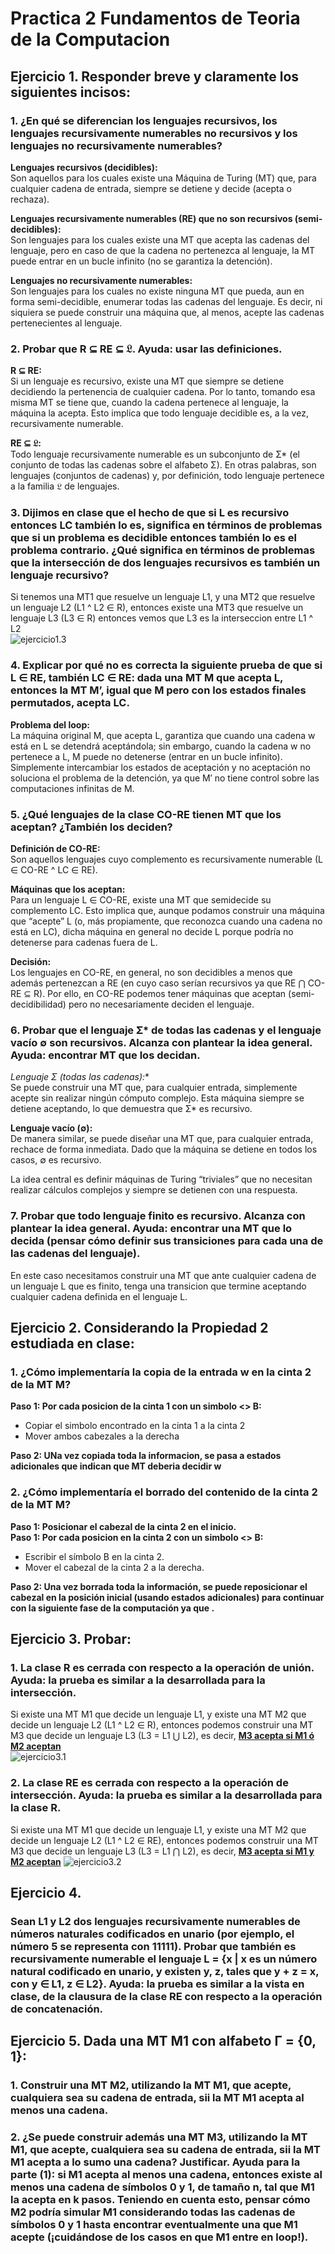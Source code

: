 # Practica 2 Fundamentos de Teoria de la Computacion  
## Ejercicio 1. Responder breve y claramente los siguientes incisos:  
### 1. ¿En qué se diferencian los lenguajes recursivos, los lenguajes recursivamente numerables no recursivos y los lenguajes no recursivamente numerables?  
**Lenguajes recursivos (decidibles):**  
Son aquellos para los cuales existe una Máquina de Turing (MT) que, para cualquier cadena de entrada, siempre se detiene y decide (acepta o rechaza). 

**Lenguajes recursivamente numerables (RE) que no son recursivos (semi-decidibles):**  
Son lenguajes para los cuales existe una MT que acepta las cadenas del lenguaje, pero en caso de que la cadena no pertenezca al lenguaje, la MT puede entrar en un bucle infinito (no se garantiza la detención).

**Lenguajes no recursivamente numerables:**  
Son lenguajes para los cuales no existe ninguna MT que pueda, aun en forma semi-decidible, enumerar todas las cadenas del lenguaje. Es decir, ni siquiera se puede construir una máquina que, al menos, acepte las cadenas pertenecientes al lenguaje.

### 2. Probar que R ⊆ RE ⊆ 𝔏. Ayuda: usar las definiciones.  
**R ⊆ RE:**  
Si un lenguaje es recursivo, existe una MT que siempre se detiene decidiendo la pertenencia de cualquier cadena. Por lo tanto, tomando esa misma MT se tiene que, cuando la cadena pertenece al lenguaje, la máquina la acepta. Esto implica que todo lenguaje decidible es, a la vez, recursivamente numerable.

**RE ⊆ 𝔏:**  
Todo lenguaje recursivamente numerable es un subconjunto de Σ* (el conjunto de todas las cadenas sobre el alfabeto Σ). En otras palabras, son lenguajes (conjuntos de cadenas) y, por definición, todo lenguaje pertenece a la familia 𝔏 de lenguajes.

### 3. Dijimos en clase que el hecho de que si L es recursivo entonces LC también lo es, significa en  términos  de  problemas  que  si  un  problema  es  decidible  entonces  también  lo  es  el problema  contrario.  ¿Qué  significa  en  términos  de  problemas  que  la  intersección  de  dos lenguajes recursivos es también un lenguaje recursivo?  
Si tenemos una MT1 que resuelve un lenguaje L1, y una MT2 que resuelve un lenguaje L2 (L1 ^ L2 ∈ R), entonces existe una MT3 que resuelve un lenguaje L3 (L3 ∈ R) entonces vemos que L3 es la interseccion entre L1 ^ L2  
![ejercicio1.3](./imagenes/trabajo2-ejercicio1.3.jpeg)  

### 4. Explicar por qué no es correcta la siguiente prueba de que si L ∈ RE, también LC ∈ RE: dada una  MT  M  que  acepta  L,  entonces  la  MT  M’,  igual  que  M  pero  con  los  estados  finales permutados, acepta LC.  
**Problema del loop:**  
La máquina original M, que acepta L, garantiza que cuando una cadena w está en L se detendrá aceptándola; sin embargo, cuando la cadena w no pertenece a L, M puede no detenerse (entrar en un bucle infinito). Simplemente intercambiar los estados de aceptación y no aceptación no soluciona el problema de la detención, ya que M′ no tiene control sobre las computaciones infinitas de M.  

### 5. ¿Qué lenguajes de la clase CO-RE tienen MT que los aceptan? ¿También los deciden?  
**Definición de CO-RE:**  
Son aquellos lenguajes cuyo complemento es recursivamente numerable (L ∈ CO-RE ^ LC ∈ RE).

**Máquinas que los aceptan:**  
Para un lenguaje L ∈ CO-RE, existe una MT que semidecide su complemento LC. Esto implica que, aunque podamos construir una máquina que “acepte” L (o, más propiamente, que reconozca cuando una cadena no está en LC), dicha máquina en general no decide L porque podría no detenerse para cadenas fuera de L.

**Decisión:**  
Los lenguajes en CO-RE, en general, no son decidibles a menos que además pertenezcan a RE (en cuyo caso serían recursivos ya que RE ⋂ CO-RE ⊆ R). Por ello, en CO-RE podemos tener máquinas que aceptan (semi-decidibilidad) pero no necesariamente deciden el lenguaje.

### 6. Probar que el lenguaje Ʃ* de todas las cadenas y el lenguaje vacío ∅ son recursivos. Alcanza con plantear la idea general. Ayuda: encontrar MT que los decidan.
**Lenguaje Σ* (todas las cadenas):**  
Se puede construir una MT que, para cualquier entrada, simplemente acepte sin realizar ningún cómputo complejo. Esta máquina siempre se detiene aceptando, lo que demuestra que Σ* es recursivo.

**Lenguaje vacío (∅):**  
De manera similar, se puede diseñar una MT que, para cualquier entrada, rechace de forma inmediata. Dado que la máquina se detiene en todos los casos, ∅ es recursivo.

La idea central es definir máquinas de Turing “triviales” que no necesitan realizar cálculos complejos y siempre se detienen con una respuesta.

### 7. Probar que todo  lenguaje finito  es recursivo.  Alcanza  con  plantear la idea general.  Ayuda: encontrar una MT que lo decida (pensar cómo definir sus transiciones para cada una de las cadenas del lenguaje).  
En este caso necesitamos construir una MT que ante cualquier cadena de un lenguaje L que es finito, tenga una transicion que termine aceptando cualquier cadena definida en el lenguaje L.


## Ejercicio 2. Considerando la Propiedad 2 estudiada en clase: 
### 1. ¿Cómo implementaría la copia de la entrada w en la cinta 2 de la MT M?  
**Paso 1: Por cada posicion de la cinta 1 con un simbolo <> B:**  
- Copiar el simbolo encontrado en la cinta 1 a la cinta 2
- Mover ambos cabezales a la derecha

**Paso 2: UNa vez copiada toda la informacion, se pasa a estados adicionales que indican que MT deberia decidir w**

### 2. ¿Cómo implementaría el borrado del contenido de la cinta 2 de la MT M?  
**Paso 1: Posicionar el cabezal de la cinta 2 en el inicio.**  
**Paso 1: Por cada posicion en la cinta 2 con un simbolo <> B:**  
- Escribir el símbolo B en la cinta 2.
- Mover el cabezal de la cinta 2 a la derecha.  

**Paso 2: Una vez borrada toda la información, se puede reposicionar el cabezal en la posición inicial (usando estados adicionales) para continuar con la siguiente fase de la computación ya que .**  



## Ejercicio 3. Probar: 
### 1. La clase R es cerrada con respecto a la operación de unión. Ayuda: la prueba es similar a la desarrollada para la intersección.  
Si existe una MT M1 que decide un lenguaje L1, y existe una MT M2 que decide un lenguaje L2 (L1 ^ L2 ∈ R), entonces podemos construir una MT M3 que decide un lenguaje L3 (L3 = L1 ⋃ L2), es decir, **<u>M3 acepta si M1 ó M2 aceptan</u>**  
![ejercicio3.1](./imagenes/trabajo2-ejercicio3.1.png)  


### 2. La clase RE es cerrada con respecto a la operación de intersección. Ayuda: la prueba es similar a la desarrollada para la clase R.  
Si existe una MT M1 que decide un lenguaje L1, y existe una MT M2 que decide un lenguaje L2 (L1 ^ L2 ∈ RE), entonces podemos construir una MT M3 que decide un lenguaje L3 (L3 = L1 ⋂ L2), es decir, **<u>M3 acepta si M1 y M2 aceptan</u>**
![ejercicio3.2](./imagenes/trabajo2-ejercicio3.2.png)


## Ejercicio  4.
### Sean  L1  y  L2  dos  lenguajes  recursivamente  numerables  de  números  naturales codificados en unario (por ejemplo, el número 5 se representa con 11111). Probar que también es recursivamente numerable el lenguaje L = {x | x es un número natural codificado en unario, y existen y, z, tales que y + z = x, con y ∈ L1, z ∈ L2}.  Ayuda: la prueba es similar a la vista en clase, de la clausura de la clase RE con respecto a la operación de concatenación.  



## Ejercicio 5. Dada una MT M1 con alfabeto Γ = {0, 1}: 
### 1. Construir una MT M2, utilizando la MT M1, que acepte, cualquiera sea su cadena de entrada, sii la MT M1 acepta al menos una cadena.  

### 2. ¿Se puede construir además una MT M3, utilizando la MT M1, que acepte, cualquiera sea su cadena de entrada, sii la MT M1 acepta a lo sumo una cadena? Justificar. Ayuda para la parte (1): si M1 acepta al menos una cadena, entonces existe al menos una cadena de símbolos 0 y 1, de tamaño n, tal que M1 la acepta en k pasos. Teniendo en cuenta esto, pensar cómo M2 podría simular M1 considerando todas las cadenas de símbolos 0 y 1 hasta encontrar eventualmente una que M1 acepte (¡cuidándose de los casos en que M1 entre en loop!).  
